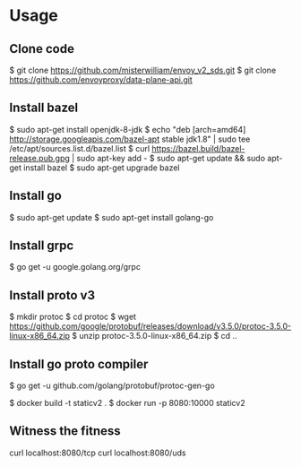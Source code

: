 # Usage

## Clone code
$ git clone https://github.com/misterwilliam/envoy_v2_sds.git
$ git clone https://github.com/envoyproxy/data-plane-api.git

## Install bazel
$ sudo apt-get install openjdk-8-jdk
$ echo "deb [arch=amd64] http://storage.googleapis.com/bazel-apt stable jdk1.8" | sudo tee /etc/apt/sources.list.d/bazel.list
$ curl https://bazel.build/bazel-release.pub.gpg | sudo apt-key add -
$ sudo apt-get update && sudo apt-get install bazel
$ sudo apt-get upgrade bazel

## Install go
$ sudo apt-get update
$ sudo apt-get install golang-go

## Install grpc
$ go get -u google.golang.org/grpc

## Install proto v3
$ mkdir protoc
$ cd protoc
$ wget https://github.com/google/protobuf/releases/download/v3.5.0/protoc-3.5.0-linux-x86_64.zip
$ unzip protoc-3.5.0-linux-x86_64.zip
$ cd ..

## Install go proto compiler
$ go get -u github.com/golang/protobuf/protoc-gen-go


$ docker build -t staticv2 .
$ docker run -p 8080:10000 staticv2

## Witness the fitness

curl localhost:8080/tcp
curl localhost:8080/uds